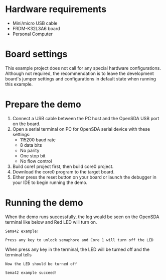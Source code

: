 Hardware requirements
===================
- Mini/micro USB cable
- FRDM-K32L3A6 board
- Personal Computer

Board settings
============
This example project does not call for any special hardware configurations.
Although not required, the recommendation is to leave the development board's jumper settings
and configurations in default state when running this example.

Prepare the demo
===============
1.  Connect a USB cable between the PC host and the OpenSDA USB port on the board.
2.  Open a serial terminal on PC for OpenSDA serial device with these settings:
    - 115200 baud rate
    - 8 data bits
    - No parity
    - One stop bit
    - No flow control
3.  Build core1 project first, then build core0 project.
4.  Download the core0 program to the target board.
5.  Either press the reset button on your board or launch the debugger in your IDE to begin running the demo.

Running the demo
===============
When the demo runs successfully, the log would be seen on the OpenSDA terminal like below
and Red LED will turn on.

~~~~~~~~~~~~~~~~~~~~~
Sema42 example!

Press any key to unlock semaphore and Core 1 will turn off the LED
~~~~~~~~~~~~~~~~~~~~~

When press any key in the terminal, the LED will be turned off and the terminal tells

~~~~~~~~~~~~~~~~~~~~~
Now the LED should be turned off

Sema42 example succeed!
~~~~~~~~~~~~~~~~~~~~~
